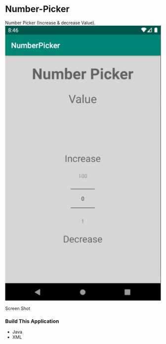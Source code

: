 # Number-Picker
Number Picker (Increase &amp; decrease Value).
![Number-Picker](/Number_Picker.png)

Screen Shot

### Build This Application

* Java
* XML
